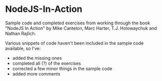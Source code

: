 NodeJS-In-Action
================

Sample code and completed exercises from working through the book "NodeJS In Action" by Mike Cantelon, Marc Harter, T.J. Holowaychuk and Nathan Rajlich.

Various snippets of code haven't been included in the sample code available, so I've:

* added the missing ones
* completed all (?) of the exercises
* corrected a few minor things in the sample code
* added more comments


